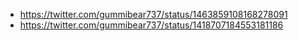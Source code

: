 - https://twitter.com/gummibear737/status/1463859108168278091
- https://twitter.com/gummibear737/status/1418707184553181186
